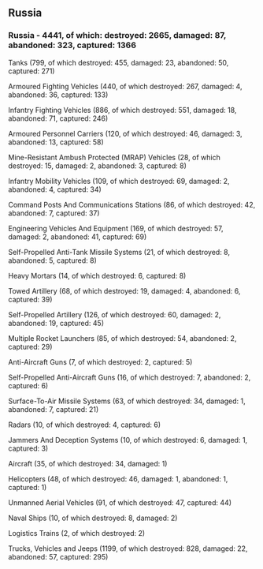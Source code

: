 
 
 ## Russia
 
 ### Russia - 4441, of which: destroyed: 2665, damaged: 87, abandoned: 323, captured: 1366

 

 

 Tanks (799, of which destroyed: 455, damaged: 23, abandoned: 50, captured: 271)

 Armoured Fighting Vehicles (440, of which destroyed: 267, damaged: 4, abandoned: 36, captured: 133)

 Infantry Fighting Vehicles (886, of which destroyed: 551, damaged: 18, abandoned: 71, captured: 246)

 Armoured Personnel Carriers (120, of which destroyed: 46, damaged: 3, abandoned: 13, captured: 58)

 Mine-Resistant Ambush Protected (MRAP) Vehicles (28, of which destroyed: 15, damaged: 2, abandoned: 3, captured: 8)

 Infantry Mobility Vehicles (109, of which destroyed: 69, damaged: 2, abandoned: 4, captured: 34)

 Command Posts And Communications Stations (86, of which destroyed: 42, abandoned: 7, captured: 37)

 Engineering Vehicles And Equipment (169, of which destroyed: 57, damaged: 2, abandoned: 41, captured: 69)

 Self-Propelled Anti-Tank Missile Systems (21, of which destroyed: 8, abandoned: 5, captured: 8)

 Heavy Mortars (14, of which destroyed: 6, captured: 8)

 Towed Artillery (68, of which destroyed: 19, damaged: 4, abandoned: 6, captured: 39)

 Self-Propelled Artillery (126, of which destroyed: 60, damaged: 2, abandoned: 19, captured: 45)

 Multiple Rocket Launchers (85, of which destroyed: 54, abandoned: 2, captured: 29)

 Anti-Aircraft Guns (7, of which destroyed: 2, captured: 5)

 Self-Propelled Anti-Aircraft Guns (16, of which destroyed: 7, abandoned: 2, captured: 6)

 Surface-To-Air Missile Systems (63, of which destroyed: 34, damaged: 1, abandoned: 7, captured: 21)

 Radars (10, of which destroyed: 4, captured: 6)

 Jammers And Deception Systems (10, of which destroyed: 6, damaged: 1, captured: 3)

 Aircraft (35, of which destroyed: 34, damaged: 1)

 Helicopters (48, of which destroyed: 46, damaged: 1, abandoned: 1, captured: 1)

 Unmanned Aerial Vehicles (91, of which destroyed: 47, captured: 44)

 Naval Ships (10, of which destroyed: 8, damaged: 2)

 Logistics Trains (2, of which destroyed: 2)

 Trucks, Vehicles and Jeeps (1199, of which destroyed: 828, damaged: 22, abandoned: 57, captured: 295)

